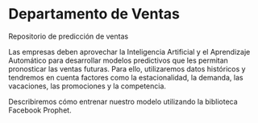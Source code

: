 # Departamento de Ventas
Repositorio de predicción de ventas

Las empresas deben aprovechar la Inteligencia Artificial y el Aprendizaje Automático para desarrollar modelos predictivos que les permitan pronosticar las ventas futuras. Para ello, utilizaremos datos históricos y tendremos en cuenta factores como la estacionalidad, la demanda, las vacaciones, las promociones y la competencia.

Describiremos cómo entrenar nuestro modelo utilizando la biblioteca Facebook Prophet.

